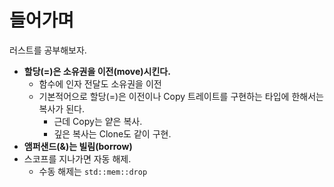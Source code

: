 # 들어가며

러스트를 공부해보자.

- **할당(=)은 소유권을 이전(move)시킨다.**
  - 함수에 인자 전달도 소유권을 이전
  - 기본적어으로 할당(=)은 이전이나 Copy 트레이트를 구현하는 타입에 한해서는 복사가 된다.
    - 근데 Copy는 얕은 복사.
    - 깊은 복사는 Clone도 같이 구현.
- **앰퍼샌드(&)는 빌림(borrow)**
- 스코프를 지나가면 자동 해제.
  - 수동 해제는 `std::mem::drop`
